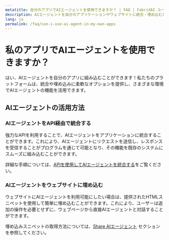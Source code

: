 ```yaml
---
metatitle: 自分のアプリでAIエージェントを使用できますか？ | FAQ | FabriXAI ユーザーガイド
description: AIエージェントを自分のアプリケーションやウェブサイトに統合・埋め込む方法を学びましょう。
lang: ja
permalink: /faq/can-i-use-ai-agent-in-my-own-apps
---
```


# 私のアプリでAIエージェントを使用できますか？

はい、AIエージェントを自分のアプリに組み込むことができます！私たちのプラットフォームは、統合や埋め込みに柔軟なオプションを提供し、さまざまな環境でAIエージェントの機能を活用できます。

## AIエージェントの活用方法

### AIエージェントをAPI経由で統合する
強力なAPIを利用することで、AIエージェントをアプリケーションに統合することができます。これにより、AIエージェントにリクエストを送信し、レスポンスを受信することがプログラムを通じて可能となり、その機能を既存のシステムにスムーズに組み込むことができます。

詳細な手順については、[APIを使用してAIエージェントを統合する](/en-us/integrations-api/)をご覧ください。

### AIエージェントをウェブサイトに埋め込む
ウェブサイトにAIエージェントを利用可能にしたい場合は、提供されたHTMLスニペットを使用して簡単に埋め込むことができます。これにより、ユーザーは追加の操作を必要とせずに、ウェブページから直接AIエージェントと対話することができます。

埋め込みスニペットの取得方法については、[Share AIエージェント](/en-us/share-ai-agent/) セクションを参照してください。